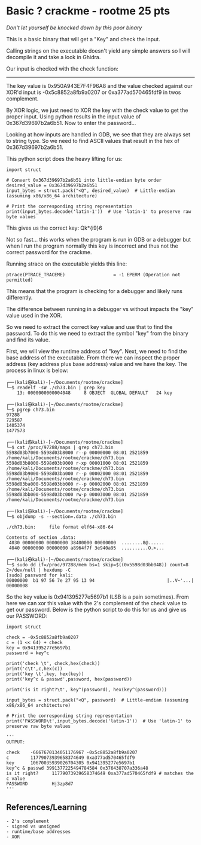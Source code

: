 # Basic ? crackme - rootme 25 pts

_Don't let yourself be knocked down by this poor binary_

This is a basic binary that will get a "Key" and check the input.

Calling strings on the executable doesn't yield any simple answers so I will decompile it and take a look in Ghidra.

Our input is checked with the check function:

---

The key value is 0x950A943E7F4F96A8 and the value checked against our XOR'd input is 
-0x5c8852a8fb9a0207 or 0xa377ad570465fdf9 in twos complement.

By XOR logic, we just need to XOR the key with the check value to get the proper input. Using python results in the input value of 0x367d39697b2a6b51. Now to enter the password...

Looking at how inputs are handled in GDB, we see that they are always set to string type. So we need to find ASCII values that result in the hex of 0x367d39697b2a6b51.

This python script does the heavy lifting for us:

```
import struct

# Convert 0x367d39697b2a6b51 into little-endian byte order
desired_value = 0x367d39697b2a6b51
input_bytes = struct.pack("<Q", desired_value)  # Little-endian (assuming x86/x86_64 architecture)

# Print the corresponding string representation
print(input_bytes.decode('latin-1'))  # Use 'latin-1' to preserve raw byte values
```

This gives us the correct key: Qk*{i9}6 

Not so fast... this works when the program is run in GDB or a debugger but when I run the program normally this key is incorrect and thus not the correct password for the crackme.

Running strace on the executable yields this line:

```
ptrace(PTRACE_TRACEME)                  = -1 EPERM (Operation not permitted)

```
This means that the program is checking for a debugger and likely runs differently.

The difference between running in a debugger vs without impacts the "key" value used in the XOR.

So we need to extract the correct key value and use that to find the password. To do this we need to extract the symbol "key" from the binary and find its value.

First, we will view the runtime address of "key". Next, we need to find the base address of the executable. From there we can inspect the proper address (key address plus base address) value and we have the key. The process in linux is below:

```
┌──(kali㉿kali)-[~/Documents/rootme/crackme]
└─$ readelf -sW ./ch73.bin | grep key   
    13: 0000000000004048     8 OBJECT  GLOBAL DEFAULT   24 key
                                                                        
┌──(kali㉿kali)-[~/Documents/rootme/crackme]
└─$ pgrep ch73.bin
97288
729587
1405374
1477573
                                                                        
┌──(kali㉿kali)-[~/Documents/rootme/crackme]
└─$ cat /proc/97288/maps | grep ch73.bin
5598d03b7000-5598d03b8000 r--p 00000000 08:01 2521859                    /home/kali/Documents/rootme/crackme/ch73.bin
5598d03b8000-5598d03b9000 r-xp 00001000 08:01 2521859                    /home/kali/Documents/rootme/crackme/ch73.bin
5598d03b9000-5598d03ba000 r--p 00002000 08:01 2521859                    /home/kali/Documents/rootme/crackme/ch73.bin
5598d03ba000-5598d03bb000 r--p 00002000 08:01 2521859                    /home/kali/Documents/rootme/crackme/ch73.bin
5598d03bb000-5598d03bc000 rw-p 00003000 08:01 2521859                    /home/kali/Documents/rootme/crackme/ch73.bin
                                                                        
┌──(kali㉿kali)-[~/Documents/rootme/crackme]
└─$ objdump -s --section=.data ./ch73.bin     

./ch73.bin:     file format elf64-x86-64

Contents of section .data:
 4030 00000000 00000000 38400000 00000000  ........8@......
 4040 00000000 00000000 a8964f7f 3e940a95  ..........O.>...
                                                        
┌──(kali㉿kali)-[~/Documents/rootme/crackme]
└─$ sudo dd if=/proc/97288/mem bs=1 skip=$((0x5598d03bb048)) count=8 2>/dev/null | hexdump -C
[sudo] password for kali: 
00000000  b1 97 56 7e 27 95 13 94                           |..V~'...|
00000008

```

So the key value is 0x941395277e5697b1 (LSB is a pain sometimes). From here we can xor this value with the 2's complement of the check value to get our password. Below is the python script to do this for us and give us our PASSWORD:

```
import struct

check = -0x5c8852a8fb9a0207
c = (1 << 64) + check
key = 0x941395277e5697b1
password = key^c

print('check \t', check,hex(check))
print('c\t',c,hex(c))
print('key \t',key, hex(key))
print('key^c & passwd',password, hex(password))

print('is it right?\t', key^(password), hex(key^(password)))

input_bytes = struct.pack("<Q", password)  # Little-endian (assuming x86/x86_64 architecture)

# Print the corresponding string representation
print('PASSWORD\t',input_bytes.decode('latin-1'))  # Use 'latin-1' to preserve raw byte values

'''
OUTPUT:

check    -6667670134051176967 -0x5c8852a8fb9a0207
c        11779073939658374649 0xa377ad570465fdf9
key      10670035939026704305 0x941395277e5697b1
key^c & passwd 3991377225494784584 0x376438707a336a48
is it right?     11779073939658374649 0xa377ad570465fdf9 # matches the c value
PASSWORD         Hj3zp8d7
'''
```

## References/Learning

	- 2's complement
	- signed vs unsigned
	- runtime/base addresses
	- XOR